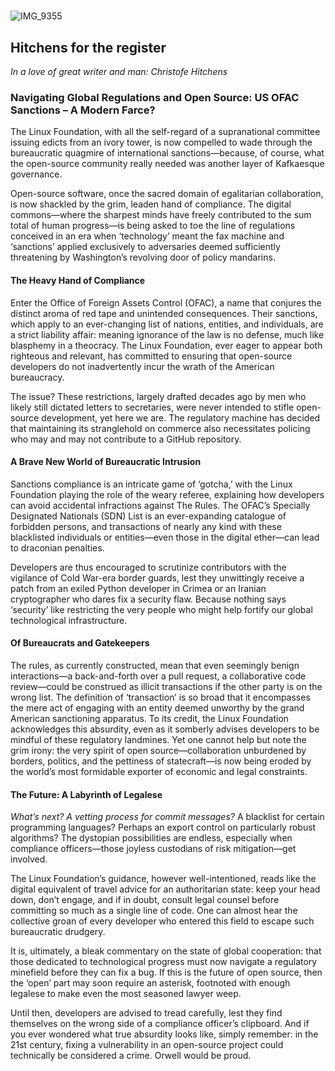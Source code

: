 # 
![IMG_9355](https://github.com/user-attachments/assets/698acc7d-08b1-4e9e-b490-1587123d1897)

## Hitchens for the register

_In a love of great writer and man: Christofe Hitchens_

### Navigating Global Regulations and Open Source: US OFAC Sanctions – A Modern Farce?

The Linux Foundation, with all the self-regard of a supranational committee issuing edicts from an ivory tower, is now compelled to wade through the bureaucratic quagmire of international sanctions—because, of course, what the open-source community really needed was another layer of Kafkaesque governance.

Open-source software, once the sacred domain of egalitarian collaboration, is now shackled by the grim, leaden hand of compliance. The digital commons—where the sharpest minds have freely contributed to the sum total of human progress—is being asked to toe the line of regulations conceived in an era when ‘technology’ meant the fax machine and ‘sanctions’ applied exclusively to adversaries deemed sufficiently threatening by Washington’s revolving door of policy mandarins.

#### The Heavy Hand of Compliance

Enter the Office of Foreign Assets Control (OFAC), a name that conjures the distinct aroma of red tape and unintended consequences. Their sanctions, which apply to an ever-changing list of nations, entities, and individuals, are a strict liability affair: meaning ignorance of the law is no defense, much like blasphemy in a theocracy. The Linux Foundation, ever eager to appear both righteous and relevant, has committed to ensuring that open-source developers do not inadvertently incur the wrath of the American bureaucracy.

The issue? These restrictions, largely drafted decades ago by men who likely still dictated letters to secretaries, were never intended to stifle open-source development, yet here we are. The regulatory machine has decided that maintaining its stranglehold on commerce also necessitates policing who may and may not contribute to a GitHub repository.

#### A Brave New World of Bureaucratic Intrusion

Sanctions compliance is an intricate game of ‘gotcha,’ with the Linux Foundation playing the role of the weary referee, explaining how developers can avoid accidental infractions against The Rules. The OFAC’s Specially Designated Nationals (SDN) List is an ever-expanding catalogue of forbidden persons, and transactions of nearly any kind with these blacklisted individuals or entities—even those in the digital ether—can lead to draconian penalties.

Developers are thus encouraged to scrutinize contributors with the vigilance of Cold War-era border guards, lest they unwittingly receive a patch from an exiled Python developer in Crimea or an Iranian cryptographer who dares fix a security flaw. Because nothing says ‘security’ like restricting the very people who might help fortify our global technological infrastructure.

#### Of Bureaucrats and Gatekeepers

The rules, as currently constructed, mean that even seemingly benign interactions—a back-and-forth over a pull request, a collaborative code review—could be construed as illicit transactions if the other party is on the wrong list. The definition of ‘transaction’ is so broad that it encompasses the mere act of engaging with an entity deemed unworthy by the grand American sanctioning apparatus.
To its credit, the Linux Foundation acknowledges this absurdity, even as it somberly advises developers to be mindful of these regulatory landmines. Yet one cannot help but note the grim irony: the very spirit of open source—collaboration unburdened by borders, politics, and the pettiness of statecraft—is now being eroded by the world’s most formidable exporter of economic and legal constraints.

#### The Future: A Labyrinth of Legalese

_What’s next? A vetting process for commit messages?_ A blacklist for certain programming languages? Perhaps an export control on particularly robust algorithms? The dystopian possibilities are endless, especially when compliance officers—those joyless custodians of risk mitigation—get involved.

The Linux Foundation’s guidance, however well-intentioned, reads like the digital equivalent of travel advice for an authoritarian state: keep your head down, don’t engage, and if in doubt, consult legal counsel before committing so much as a single line of code. One can almost hear the collective groan of every developer who entered this field to escape such bureaucratic drudgery.

It is, ultimately, a bleak commentary on the state of global cooperation: that those dedicated to technological progress must now navigate a regulatory minefield before they can fix a bug. If this is the future of open source, then the ‘open’ part may soon require an asterisk, footnoted with enough legalese to make even the most seasoned lawyer weep.

Until then, developers are advised to tread carefully, lest they find themselves on the wrong side of a compliance officer’s clipboard. And if you ever wondered what true absurdity looks like, simply remember: in the 21st century, fixing a vulnerability in an open-source project could technically be considered a crime. Orwell would be proud.


##

